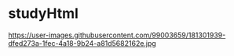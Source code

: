 # studyHtml
https://user-images.githubusercontent.com/99003659/181301939-dfed273a-1fec-4a18-9b24-a81d5682162e.jpg